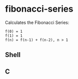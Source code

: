 # fibonacci-series

Calculates the Fibonacci Series:   
```
f(0) = 1  
f(1) = 1  
f(n) = f(n-1) + f(n-2), n > 1
```

## Shell 

## C
